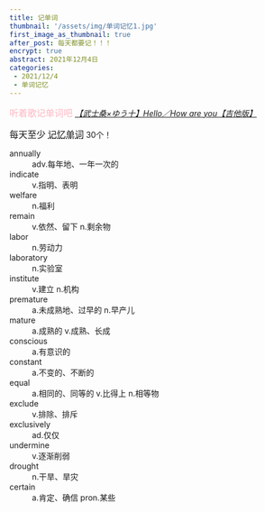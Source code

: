 ```yaml
---
title: 记单词
thumbnail: '/assets/img/单词记忆1.jpg'
first_image_as_thumbnail: true
after_post: 每天都要记！！！
encrypt: true
abstract: 2021年12月4日
categories:
 - 2021/12/4
 - 单词记忆
---
```

<p><font size="3" color="LightPink" face="楷体">听着歌记单词吧 </font><a href="https://www.bilibili.com/video/BV1Yq4y1K7Cm?share_source=copy_web">
<cite>【武士桑×ゆう十】Hello／How are you【吉他版】</cite></a>
</p>
<p><font size="3" face="楷体">每天至少 <abbr <font size="3" color="#FFF0F5" face="楷体"> <abbr title="每天30个？">记忆单词</abbr></font></abbr> 30个！</font></p>
<dl>
  <dt>annually</dt>
    <dd> adv.每年地、一年一次的</dd>
  <dt>indicate</dt>
    <dd>v.指明、表明</dd>
  <dt>welfare</dt>
    <dd>n.福利</dd>
  <dt>remain </dt>
    <dd> v.依然、留下 n.剩余物  </dd>
 <dt> labor</dt>
    <dd> n.劳动力</dd>
 <dt> laboratory</dt>
    <dd>n.实验室</dd>
 <dt> institute</dt>
    <dd> v.建立 n.机构</dd>
 <dt> premature</dt>
    <dd> a.未成熟地、过早的 n.早产儿 </dd>
 <dt> mature</dt>
    <dd> a.成熟的 v.成熟、长成</dd>
 <dt>  conscious </dt>
    <dd>a.有意识的</dd>
<dt>  constant</dt>
    <dd> a.不变的、不断的</dd>
 <dt>  equal</dt>
    <dd> a.相同的、同等的 v.比得上 n.相等物</dd>
 <dt>  exclude</dt>
    <dd> v.排除、排斥</dd>
 <dt>  exclusively</dt>
    <dd> ad.仅仅</dd>
 <dt> undermine</dt>
    <dd> v.逐渐削弱</dd>
 <dt>   drought</dt>
    <dd> n.干旱、旱灾</dd>
 <dt>  certain</dt>
    <dd> a.肯定、确信  pron.某些</dd>
</dl>